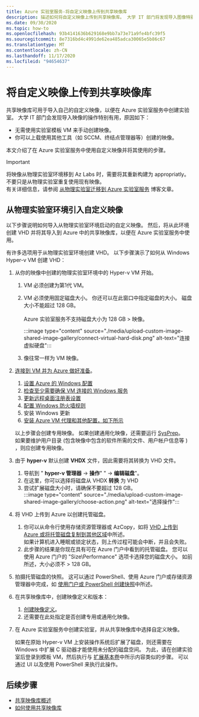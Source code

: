 ```yaml
---
title: Azure 实验室服务-将自定义映像上传到共享映像库
description: 描述如何将自定义映像上传到共享映像库。 大学 IT 部门将发现导入图像特别有用。
ms.date: 09/30/2020
ms.topic: how-to
ms.openlocfilehash: 93b4141636b629168e9bb7a73e71a9fe4bfc39f5
ms.sourcegitcommit: 8e7316bd4c4991de62ea485adca30065e5b86c67
ms.translationtype: MT
ms.contentlocale: zh-CN
ms.lasthandoff: 11/17/2020
ms.locfileid: "94654637"
---
```

# <a name="upload-a-custom-image-to-shared-image-gallery"></a>将自定义映像上传到共享映像库

共享映像库可用于导入自己的自定义映像，以便在 Azure 实验室服务中创建实验室。 大学 IT 部门会发现导入映像的操作特别有用，原因如下： 

* 无需使用实验室模板 VM 来手动创建映像。
* 你可以上载使用其他工具（如 SCCM、终结点管理器等）创建的映像。

本文介绍了在 Azure 实验室服务中使用自定义映像并将其使用的步骤。 

> [!IMPORTANT]
> 将映像从物理实验室环境移到 Az Labs 时，需要将其重新构建为 appropriatly。 不要只是从物理实验室重复使用现有映像。 <br/>有关详细信息，请参阅 [从物理实验室迁移到 Azure 实验室服务](https://techcommunity.microsoft.com/t5/azure-lab-services/moving-from-a-physical-lab-to-azure-lab-services/ba-p/1654931) 博客文章。

## <a name="bring-custom-image-from-a-physical-lab-environment"></a>从物理实验室环境引入自定义映像

以下步骤说明如何导入从物理实验室环境启动的自定义映像。 然后，将从此环境创建 VHD 并将其导入到 Azure 中的共享映像库，以便在 Azure 实验室服务中使用。

有许多选项用于从物理实验室环境创建 VHD。 以下步骤演示了如何从 Windows Hyper-v VM 创建 VHD：

1. 从你的映像中创建的物理实验室环境中的 Hyper-v VM 开始。
    1. VM 必须创建为第1代 VM。
    1. VM 必须使用固定磁盘大小。 你还可以在此窗口中指定磁盘的大小。 磁盘大小不能超过 128 GB。<br/>    
    Azure 实验室服务不支持磁盘大小为 128 GB > 映像。 
       
        :::image type="content" source="./media/upload-custom-image-shared-image-gallery/connect-virtual-hard-disk.png" alt-text="连接虚拟硬盘":::   
    1. 像往常一样为 VM 映像。
1. [连接到 VM 并为 Azure 做好准备](../virtual-machines/windows/prepare-for-upload-vhd-image.md)。
    1. [设置 Azure 的 Windows 配置](../virtual-machines/windows/prepare-for-upload-vhd-image.md#set-windows-configurations-for-azure)
    1. [检查至少需要确保 VM 连接的 Windows 服务](../virtual-machines/windows/prepare-for-upload-vhd-image.md#check-the-windows-services)
    1. [更新远程桌面注册表设置](../virtual-machines/windows/prepare-for-upload-vhd-image.md#update-remote-desktop-registry-settings)
    1. [配置 Windows 防火墙规则](../virtual-machines/windows/prepare-for-upload-vhd-image.md#configure-windows-firewall-rules)
    1. 安装 Windows 更新
    1. [安装 Azure VM 代理和其他配置，如下所示](../virtual-machines/windows/prepare-for-upload-vhd-image.md#complete-the-recommended-configurations) 
    
    以上步骤会创建专用映像。 如果创建通用化映像，还需要运行 [SysPrep](../virtual-machines/windows/prepare-for-upload-vhd-image.md#determine-when-to-use-sysprep)。 <br/>
        如果要维护用户目录 (包含映像中包含的软件所需的文件、用户帐户信息等 ) ，则应创建专用映像。
1. 由于 **hyper-v** 默认创建 **VHDX** 文件，因此需要将其转换为 VHD 文件。
    1. 导航到 " **hyper-v 管理器**  ->  **操作**" "  ->  **编辑磁盘**"。
    1. 在这里，你可以选择将磁盘从 VHDX **转换** 为 VHD
    1. 尝试扩展磁盘大小时，请确保不要超过 128 GB。        
        :::image type="content" source="./media/upload-custom-image-shared-image-gallery/choose-action.png" alt-text="选择操作":::   
1. 将 VHD 上传到 Azure 以创建托管磁盘。
    1. 你可以从命令行使用存储资源管理器或 AzCopy，如将 [VHD 上传到 Azure 或将托管磁盘复制到其他区域](../virtual-machines/windows/disks-upload-vhd-to-managed-disk-powershell.md)中所述。        
    如果计算机进入睡眠或锁定状态，则上传过程可能会中断，并且会失败。
    1. 此步骤的结果是你现在具有可在 Azure 门户中看到的托管磁盘。 
        您可以使用 Azure 门户的 "Size\Performance" 选项卡选择您的磁盘大小。 如前所述，大小必须不 > 128 GB。
1. 拍摄托管磁盘的快照。
    这可以通过 PowerShell、使用 Azure 门户或存储资源管理器中完成，如 [使用门户或 PowerShell 创建快照](../virtual-machines/windows/snapshot-copy-managed-disk.md)中所述。
1. 在共享映像库中，创建映像定义和版本：
    1. [创建映像定义](../virtual-machines/windows/shared-images-portal.md#create-an-image-definition)。
    1. 还需要在此处指定是否创建专用或通用化映像。
1. 在 Azure 实验室服务中创建实验室，并从共享映像库中选择自定义映像。

    如果在原始 Hyper-v VM 上安装操作系统后扩展了磁盘，则还需要在 Windows 中扩展 C 驱动器才能使用未分配的磁盘空间。 为此，请在创建实验室后登录到模板 VM，然后执行与 [扩展基本卷](/windows-server/storage/disk-management/extend-a-basic-volume)中所示内容类似的步骤。 可以通过 UI 以及使用 PowerShell 来执行此操作。

## <a name="next-steps"></a>后续步骤

* [共享映像库概述](../virtual-machines/windows/shared-image-galleries.md)
* [如何使用共享映像库](how-to-use-shared-image-gallery.md)